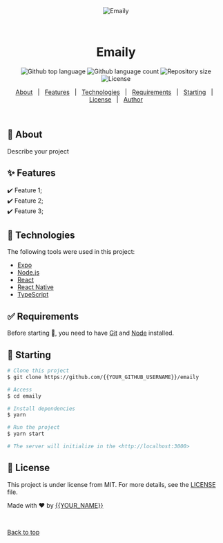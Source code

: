 <div align="center" id="top"> 
  <img src="./.github/app.gif" alt="Emaily" />

  &#xa0;

  <!-- <a href="https://emaily.netlify.app">Demo</a> -->
</div>

<h1 align="center">Emaily</h1>

<p align="center">
  <img alt="Github top language" src="https://img.shields.io/github/languages/top/{{YOUR_GITHUB_USERNAME}}/emaily?color=56BEB8">

  <img alt="Github language count" src="https://img.shields.io/github/languages/count/{{YOUR_GITHUB_USERNAME}}/emaily?color=56BEB8">

  <img alt="Repository size" src="https://img.shields.io/github/repo-size/{{YOUR_GITHUB_USERNAME}}/emaily?color=56BEB8">

  <img alt="License" src="https://img.shields.io/github/license/{{YOUR_GITHUB_USERNAME}}/emaily?color=56BEB8">

  <!-- <img alt="Github issues" src="https://img.shields.io/github/issues/{{YOUR_GITHUB_USERNAME}}/emaily?color=56BEB8" /> -->

  <!-- <img alt="Github forks" src="https://img.shields.io/github/forks/{{YOUR_GITHUB_USERNAME}}/emaily?color=56BEB8" /> -->

  <!-- <img alt="Github stars" src="https://img.shields.io/github/stars/{{YOUR_GITHUB_USERNAME}}/emaily?color=56BEB8" /> -->
</p>

<!-- Status -->

<!-- <h4 align="center"> 
	🚧  Emaily 🚀 Under construction...  🚧
</h4> 

<hr> -->

<p align="center">
  <a href="#dart-about">About</a> &#xa0; | &#xa0; 
  <a href="#sparkles-features">Features</a> &#xa0; | &#xa0;
  <a href="#rocket-technologies">Technologies</a> &#xa0; | &#xa0;
  <a href="#white_check_mark-requirements">Requirements</a> &#xa0; | &#xa0;
  <a href="#checkered_flag-starting">Starting</a> &#xa0; | &#xa0;
  <a href="#memo-license">License</a> &#xa0; | &#xa0;
  <a href="https://github.com/{{YOUR_GITHUB_USERNAME}}" target="_blank">Author</a>
</p>

<br>

## :dart: About ##

Describe your project

## :sparkles: Features ##

:heavy_check_mark: Feature 1;\
:heavy_check_mark: Feature 2;\
:heavy_check_mark: Feature 3;

## :rocket: Technologies ##

The following tools were used in this project:

- [Expo](https://expo.io/)
- [Node.js](https://nodejs.org/en/)
- [React](https://pt-br.reactjs.org/)
- [React Native](https://reactnative.dev/)
- [TypeScript](https://www.typescriptlang.org/)

## :white_check_mark: Requirements ##

Before starting :checkered_flag:, you need to have [Git](https://git-scm.com) and [Node](https://nodejs.org/en/) installed.

## :checkered_flag: Starting ##

```bash
# Clone this project
$ git clone https://github.com/{{YOUR_GITHUB_USERNAME}}/emaily

# Access
$ cd emaily

# Install dependencies
$ yarn

# Run the project
$ yarn start

# The server will initialize in the <http://localhost:3000>
```

## :memo: License ##

This project is under license from MIT. For more details, see the [LICENSE](LICENSE.md) file.


Made with :heart: by <a href="https://github.com/{{YOUR_GITHUB_USERNAME}}" target="_blank">{{YOUR_NAME}}</a>

&#xa0;

<a href="#top">Back to top</a>

